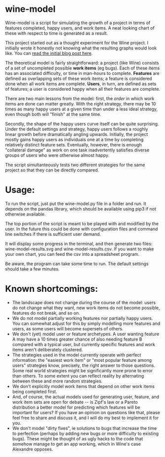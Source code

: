 wine-model
==========

Wine-model is a script for simulating the growth of a project in terms of features completed, happy
users, and work items.  A neat looking chart of these with respect to time is generated as a result.

This project started out as a thought experiment for the Wine project.  I initially wrote it 
honestly not knowing what the resulting graphs would look like.  You can 
[read the initial blog post here](http://yokozar.org/blog/archives/48).

The theoretical model is fairly straightforward: a project (like Wine) consists of a set of
uncompleted possible **work items** (eg bugs).  Each of these items has an associated difficulty, or
time in man-hours to complete.  **Features** are defined as overlapping sets of these work items; a
feature is considered done when all work items are complete. **Users**, in turn, are defined as sets
of features; a user is considered happy when all their features are complete.

There are two main lessons from the model: first, the *order* in which work items are done can 
matter greatly.  With the right strategy, there may be 10 times as many happy users at a given time
than under a less ideal strategy, even though both will "finish" at the same time.

Secondly, the shape of the happy users curve itself can be quite surprising.  Under the default
settings and strategy, happy users follows a roughly linear growth before dramatically angling
upwards.  Initially, the project mostly gains happy users as individuals one at a time by completing
relatively distinct feature sets.  Eventually, however, there is enough "collateral damage" as work
on one task inadvertently satisfies diverse groups of users who were otherwise almost happy.

The script simultanteously tests two different strategies for the same project so that they can be
directly compared.

Usage:
==========

To run the script, just put the wine-model.py file in a folder and run.  It depends on the pandas
library, which should be available using pip3 if not otherwise available.

The top portion of the script is meant to be played with and modified by the user.  In the future
this could be done with configuration files and command line switches if there is sufficient user
demand.

It will display some progress in the terminal, and then generate two files: wine-model-results.svg
and wine-model-results.csv.  If you want to make your own chart, you can feed the csv into a
spreadsheet program.
 
Be aware, the program can take some time to run.  The default settings should take a few minutes.

Known shortcomings:
==========

 * The landscape does not change during the course of the model: users do not change what they want,
   new work items do not become possible, features do not break, and so on.
 * We do not model partially working features nor partially happy users.  You can somewhat adjust
   for this by simply modelling more features and users, as some users will become supersets of 
   others.
 * We don't (yet) model user or feature archetypes.  A user wanting feature A may have a 10 times
   greater chance of also needing feature B compared with a typical user, but currently specific 
   features and work items aren't deliberately clustered.
 * The strategies used in the model currently operate with perfect information: the "easiest work
   item" or "most popular feature among users" strategies know, precisely, the right answer to
   those questions.  Some real world strategies might be significantly more prone to error than
   others.  To some extent you can reflect reality by alternating between these and more random
   strategies.
 * We don't explicitly model work items that depend on other work items being completed first.
 * And, of course, the actual models used for generating user, feature, and work item sets are open
   for debate -- is Zipf's law or a Pareto distribution a better model for predicting which features
   will be important for users?  If you have an opinion on questions like that, please feel free to
   share and discuss it, and I will do my best to implement it for you.
 * We don't model "dirty fixes", ie solutions to bugs that increase the time to perfection (perhaps 
   by adding new bugs or more difficulty to existing bugs).  These might be thought of as ugly hacks
   to the code that somehow manage to get an app working, which in Wine's case Alexandre opposes.

